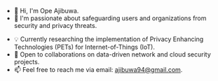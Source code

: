 - 👋 Hi, I'm Ope Ajibuwa.
- 👀 I'm passionate about safeguarding users and organizations from security and privacy threats.
<!-- - 🛡️ My growing expertise is in security and privacy engineering, with a focus on offensive security, security automation, application security, and cloud security.--->
- 💡 Currently researching the implementation of Privacy Enhancing Technologies (PETs) for Internet-of-Things (IoT).
- 💞️ Open to collaborations on data-driven network and cloud security projects.
- 📫 Feel free to reach me via email: ajibuwa94@gmail.com.

<!---
opeajibuwa/opeajibuwa is a ✨ special ✨ repository because its `README.md` (this file) appears on your GitHub profile.
You can click the Preview link to take a look at your changes.
--->
